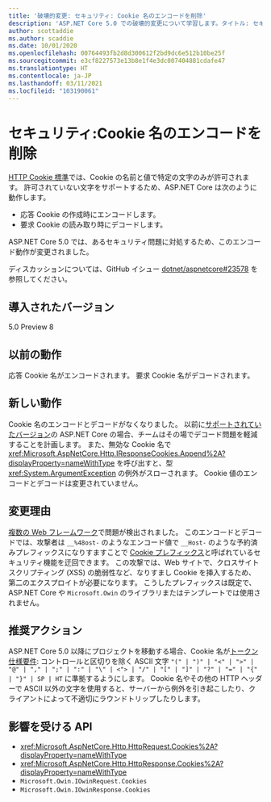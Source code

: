 ```yaml
---
title: '破壊的変更: セキュリティ: Cookie 名のエンコードを削除'
description: 'ASP.NET Core 5.0 での破壊的変更について学習します。タイトル: セキュリティ: Cookie 名のエンコードを削除'
author: scottaddie
ms.author: scaddie
ms.date: 10/01/2020
ms.openlocfilehash: 00764493fb2d8d300612f2bd9dc6e512b10be25f
ms.sourcegitcommit: e3cf8227573e13b8e1f4e3dc007404881cdafe47
ms.translationtype: HT
ms.contentlocale: ja-JP
ms.lasthandoff: 03/11/2021
ms.locfileid: "103190061"
---
```

# <a name="security-cookie-name-encoding-removed"></a>セキュリティ:Cookie 名のエンコードを削除

[HTTP Cookie 標準](https://tools.ietf.org/html/rfc6265#section-4.1.1)では、Cookie の名前と値で特定の文字のみが許可されます。 許可されていない文字をサポートするため、ASP.NET Core は次のように動作します。

* 応答 Cookie の作成時にエンコードします。
* 要求 Cookie の読み取り時にデコードします。

ASP.NET Core 5.0 では、あるセキュリティ問題に対処するため、このエンコード動作が変更されました。

ディスカッションについては、GitHub イシュー [dotnet/aspnetcore#23578](https://github.com/dotnet/aspnetcore/issues/23578) を参照してください。

## <a name="version-introduced"></a>導入されたバージョン

5.0 Preview 8

## <a name="old-behavior"></a>以前の動作

応答 Cookie 名がエンコードされます。 要求 Cookie 名がデコードされます。

## <a name="new-behavior"></a>新しい動作

Cookie 名のエンコードとデコードがなくなりました。 以前に[サポートされていたバージョン](https://dotnet.microsoft.com/platform/support/policy/dotnet-core)の ASP.NET Core の場合、チームはその場でデコード問題を軽減することを計画します。 また、無効な Cookie 名で <xref:Microsoft.AspNetCore.Http.IResponseCookies.Append%2A?displayProperty=nameWithType> を呼び出すと、型 <xref:System.ArgumentException> の例外がスローされます。 Cookie 値のエンコードとデコードは変更されていません。

## <a name="reason-for-change"></a>変更理由

[複数の Web フレームワーク](https://github.com/advisories/GHSA-j6w9-fv6q-3q52)で問題が検出されました。 このエンコードとデコードでは、攻撃者は `__%48ost-` のようなエンコード値で `__Host-` のような予約済みプレフィックスになりすますことで [Cookie プレフィックス](https://tools.ietf.org/html/draft-ietf-httpbis-cookie-prefixes-00)と呼ばれているセキュリティ機能を迂回できます。 この攻撃では、Web サイトで、クロスサイト スクリプティング (XSS) の脆弱性など、なりすまし Cookie を挿入するため、第二のエクスプロイトが必要になります。 こうしたプレフィックスは既定で、ASP.NET Core や `Microsoft.Owin` のライブラリまたはテンプレートでは使用されません。

## <a name="recommended-action"></a>推奨アクション

ASP.NET Core 5.0 以降にプロジェクトを移動する場合、Cookie 名が[トークン仕様要件](https://tools.ietf.org/html/rfc2616#section-2.2): コントロールと区切りを除く ASCII 文字 `"(" | ")" | "<" | ">" | "@" | "," | ";" | ":" | "\" | <"> | "/" | "[" | "]" | "?" | "=" | "{" | "}" | SP | HT` に準拠するようにします。 Cookie 名やその他の HTTP ヘッダーで ASCII 以外の文字を使用すると、サーバーから例外を引き起こしたり、クライアントによって不適切にラウンドトリップしたりします。

## <a name="affected-apis"></a>影響を受ける API

- <xref:Microsoft.AspNetCore.Http.HttpRequest.Cookies%2A?displayProperty=nameWithType>
- <xref:Microsoft.AspNetCore.Http.HttpResponse.Cookies%2A?displayProperty=nameWithType>
- `Microsoft.Owin.IOwinRequest.Cookies`
- `Microsoft.Owin.IOwinResponse.Cookies`

<!--

### Category

ASP.NET Core

### Affected APIs

- `Overload:Microsoft.AspNetCore.Http.HttpRequest.Cookies`
- `Overload:Microsoft.AspNetCore.Http.HttpResponse.Cookies`
- `P:Microsoft.Owin.IOwinRequest.Cookies`
- `P:Microsoft.Owin.IOwinResponse.Cookies`

-->
